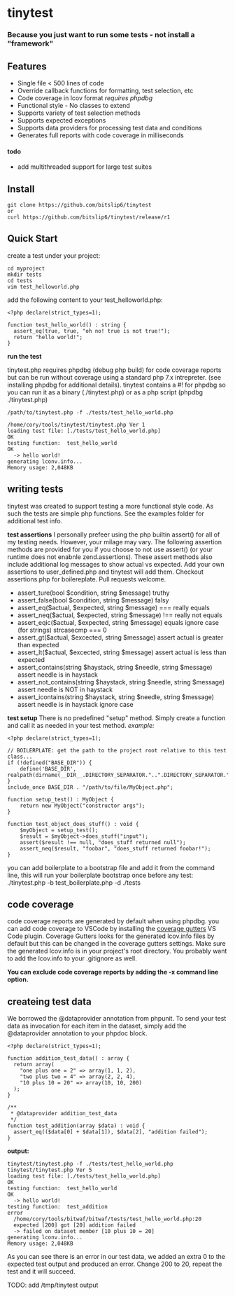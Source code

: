 # tinytest

### Because you just want to run some tests - not install a "framework"

## Features
* Single file < 500 lines of code
* Override callback functions for formatting, test selection, etc
* Code coverage in lcov format _requires phpdbg_
* Functional style - No classes to extend
* Supports variety of test selection methods
* Supports expected exceptions
* Supports data providers for processing test data and conditions
* Generates full reports with code coverage in milliseconds



#### todo
* add multithreaded support for large test suites


## Install
```
git clone https://github.com/bitslip6/tinytest
or
curl https://github.com/bitslip6/tinytest/release/r1
```


## Quick Start
create a test under your project:
```
cd myproject
mkdir tests
cd tests
vim test_helloworld.php
```


add the following content to your test_helloworld.php:
```
<?php declare(strict_types=1);

function test_hello_world() : string {
  assert_eq(true, true, "oh no! true is not true!");
  return "hello world!";
}
```


**run the test**

tinytest.php requires phpdbg (debug php build) for code coverage reports but can be run without coverage using a standard php 7.x intrepreter.  (see installing phpdbg for additional details). tinytest contains a #! for phpdbg so you can run it as a binary (./tinytest.php) or as a php script (phpdbg ./tinytest.php)



```
/path/to/tinytest.php -f ./tests/test_hello_world.php

/home/cory/tools/tinytest/tinytest.php Ver 1
loading test file: [./tests/test_hello_world.php]                    OK
testing function:  test_hello_world                                  OK
  -> hello world!
generating lconv.info...
Memory usage: 2,048KB
```


## writing tests
tinytest was created to support testing a more functional style code.  As such the tests are simple php functions.
See the examples folder for additional test info.


**test assertions**
I personally prefeer using the php builtin assert() for all of my testing needs.  However, your milage may vary.  The following assertion methods are provided for you if you  choose to not use assert() (or your runtime does not enabnle zend.assertions).  These assert methods also include additional log messages to show actual vs expected. Add your own assertions to user_defined.php and tinytest will add them.  Checkout assertions.php for boilereplate.  Pull requests welcome.

* assert_ture(bool $condition, string $message)  truthy
* assert_false(bool $condition, string $message) falsy
* assert_eq($actual, $expected, string $message) === really equals
* assert_neq($actual, $expected, string $message) !== really not equals
* assert_eqic($actual, $expected, string $message) equals ignore case (for strings) strcasecmp === 0
* assert_gt($actual, $excected, string $message) assert actual is greater than expected
* assert_lt($actual, $excected, string $message) assert actual is less than expected
* assert_contains(string $haystack, string $needle, string $message) assert needle is in haystack
* assert_not_contains(string $haystack, string $needle, string $message) assert needle is NOT in haystack
* assert_icontains(string $haystack, string $needle, string $message) assert needle is in haystack ignore case


**test setup**
There is no predefined "setup" method.  Simply create a function and call it as needed in your test method.
_example:_
```
<?php declare(strict_types=1);

// BOILERPLATE: get the path to the project root relative to this test class...
if (!defined("BASE_DIR")) {
    define('BASE_DIR', realpath(dirname(__DIR__.DIRECTORY_SEPARATOR."..".DIRECTORY_SEPARATOR."..".DIRECTORY_SEPARATOR)));
}
include_once BASE_DIR . "/path/to/file/MyObject.php";

function setup_test() : MyObject {
    return new MyObject("constructor args");
}

function test_object_does_stuff() : void {
    $myObject = setup_test();
    $result = $myObject->does_stuff("input");
    assert($result !== null, "does_stuff returned null");
    assert_neq($result, "foobar", "does_stuff returned foobar!");
}
```

you can add boilerplate to a bootstrap file and add it from the command line, this will run your boilerplate bootstrap once before any test:
./tinytest.php -b test_boilerplate.php -d ./tests



## code coverage

code coverage reports are generated by default when using phpdbg.  you can add code coverage to VSCode by installing the [coverage gutters](https://marketplace.visualstudio.com/items?itemName=ryanluker.vscode-coverage-gutters) VS Code plugin.  Coverage Gutters looks for the generated lcov.info files by default but this can be changed in the coverage gutters settings.  Make sure the generated lcov.info is in your project's root directory.  You probably want to add the lcov.info to your .gitignore as well.

__You can exclude code coverage reports by adding the -x command line option.__


## createing test data
We borrowed the @dataprovider annotation from phpunit.  To send your test data as invocation for each item in the dataset, simply add the @dataprovider annotation to your phpdoc block.

```
<?php declare(strict_types=1);

function addition_test_data() : array {
  return array(
    "one plus one = 2" => array(1, 1, 2),
    "two plus two = 4" => array(2, 2, 4),
    "10 plus 10 = 20" => array(10, 10, 200)
  );
}

/**
 * @dataprovider addition_test_data
 */
function test_addition(array $data) : void {
  assert_eq(($data[0] + $data[1]), $data[2], "addition failed");
}

```
**output:** 
```
tinytest/tinytest.php -f ./tests/test_hello_world.php
tinytest/tinytest.php Ver 5
loading test file: [./tests/test_hello_world.php]                    OK
testing function:  test_hello_world                                  OK
  -> hello world!
testing function:  test_addition                                    error
  /home/cory/tools/bitwaf/bitwaf/tests/test_hello_world.php:20
  expected [200] got [20] addition failed
  -> failed on dataset member [10 plus 10 = 20]
generating lconv.info...
Memory usage: 2,048KB
```

As you can see there is an error in our test data, we added an extra 0 to the expected test output and produced an error.  Change 200 to 20, repeat the test and it will succeed.

TODO: add /tmp/tinytest output

